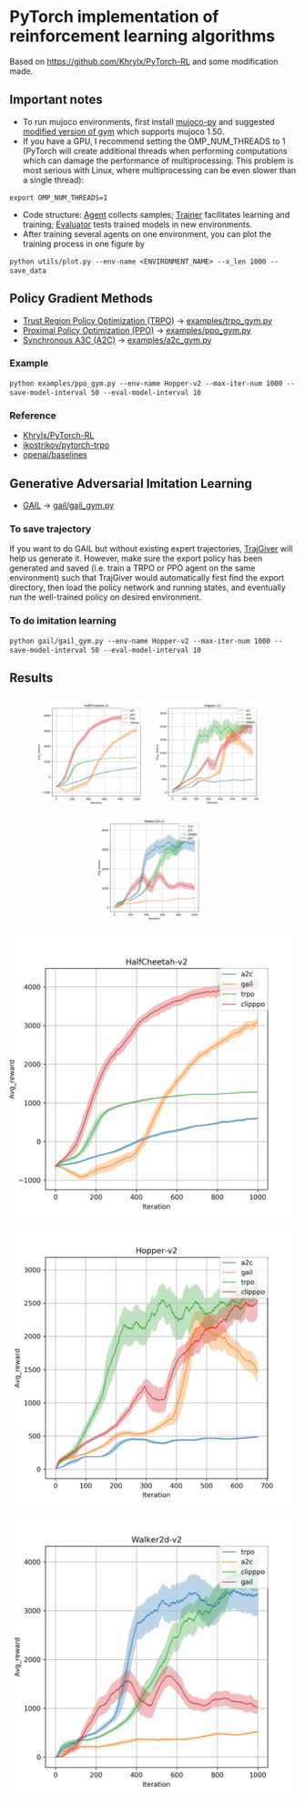 # PyTorch implementation of reinforcement learning algorithms
Based on https://github.com/Khrylx/PyTorch-RL and some modification made.

## Important notes
- To run mujoco environments, first install [mujoco-py](https://github.com/openai/mujoco-py) and suggested [modified version of gym](https://github.com/Khrylx/gym) which supports mujoco 1.50.
- If you have a GPU, I recommend setting the OMP_NUM_THREADS to 1 (PyTorch will create additional threads when performing computations which can damage the performance of multiprocessing. This problem is most serious with Linux, where multiprocessing can be even slower than a single thread):
```
export OMP_NUM_THREADS=1
```
- Code structure: [Agent](https://github.com/lx10077/rlpy/blob/master/core/agent.py) collects samples;
[Trainer](https://github.com/lx10077/rlpy/blob/master/core/trainer.py) facilitates learning and training;
[Evaluator](https://github.com/lx10077/rlpy/blob/master/core/evaluator.py) tests trained models in new environments.
- After training several agents on one environment, you can plot the training process in one figure by
```
python utils/plot.py --env-name <ENVIRONMENT_NAME> --x_len 1000 --save_data
```

## Policy Gradient Methods
* [Trust Region Policy Optimization (TRPO)](https://arxiv.org/pdf/1502.05477.pdf) -> [examples/trpo_gym.py](https://github.com/lx10077/rlpy/blob/master/examples/trpo_gym.py)
* [Proximal Policy Optimization (PPO)](https://arxiv.org/pdf/1707.06347.pdf) -> [examples/ppo_gym.py](https://github.com/lx10077/rlpy/blob/master/examples/ppo_gym.py)
* [Synchronous A3C (A2C)](https://arxiv.org/pdf/1602.01783.pdf) -> [examples/a2c_gym.py](https://github.com/lx10077/rlpy/blob/master/examples/a2c_gym.py)

### Example
```
python examples/ppo_gym.py --env-name Hopper-v2 --max-iter-num 1000 --save-model-interval 50 --eval-model-interval 10
```

### Reference
* [Khrylx/PyTorch-RL](https://github.com/Khrylx/PyTorch-RL)
* [ikostrikov/pytorch-trpo](https://github.com/ikostrikov/pytorch-trpo)
* [openai/baselines](https://github.com/openai/baselines)

## Generative Adversarial Imitation Learning
* [GAIL](https://arxiv.org/abs/1606.03476) -> [gail/gail_gym.py](https://github.com/lx10077/rlpy/blob/master/gail/gail_gym.py)
### To save trajectory
If you want to do GAIL but without existing expert trajectories, [TrajGiver](https://github.com/lx10077/rlpy/blob/master/gail/traj_giver.py)
will help us generate it. However, make sure the export policy has been generated and saved (i.e. train a TRPO or PPO agent
 on the same environment) such that TrajGiver would automatically first find the export directory, then load the policy
  network and running states, and eventually run the well-trained policy on desired environment.

### To do imitation learning
```
python gail/gail_gym.py --env-name Hopper-v2 --max-iter-num 1000 --save-model-interval 50 --eval-model-interval 10
```

## Results

<p align="middle">
    <img src="asset/fig/HalfCheetah-v2d4d064d70601468b9e15462f1ccd9de8.png" width="200" />
    <img src="asset/fig/Hopper-v246fa3ce8dc184a46ac6cc9fa9a09898a.png" width="200" />
    <img src="asset/fig/Walker2d-v2a6b49e51389044739a1ee7b25db400b9.png" width="200" />
</p>


![HalfCheetah-v2](https://github.com/lx10077/rlpy/blob/master/asset/fig/HalfCheetah-v2d4d064d70601468b9e15462f1ccd9de8.png)![Hopper-v2](https://github.com/lx10077/rlpy/blob/master/asset/fig/Hopper-v246fa3ce8dc184a46ac6cc9fa9a09898a.png)![Walker2d-v2](https://github.com/lx10077/rlpy/blob/master/asset/fig/Walker2d-v2a6b49e51389044739a1ee7b25db400b9.png)